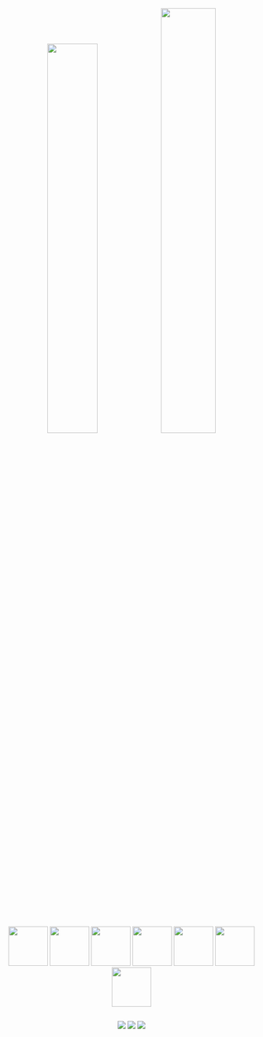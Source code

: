 
##
<div style="dsplay: inline_block;" align="center">
  <img width="45%" src="https://github-readme-stats.vercel.app/api?username=gabriel-nascimento-sousa&show_icons=true&theme=transparent">
  <img  width="47%" src="https://github-readme-stats.vercel.app/api/top-langs/?username=gabriel-nascimento-sousa&layout=compact">
</div>

##

<div align="center">
  <img width="80" heigth="80" src="https://cdn.jsdelivr.net/gh/devicons/devicon/icons/html5/html5-original.svg">
  <img width="80" heigth="80" src="https://cdn.jsdelivr.net/gh/devicons/devicon/icons/css3/css3-original.svg">
  <img width="80" heigth="80" src="https://cdn.jsdelivr.net/gh/devicons/devicon/icons/javascript/javascript-original.svg">
  <img width="80" heigth="80" src="https://cdn.jsdelivr.net/gh/devicons/devicon/icons/git/git-original.svg" />
  <img width="80" heigth="80" src="https://cdn.jsdelivr.net/gh/devicons/devicon/icons/python/python-original.svg" />
  <img width="80" heigth="80" src="https://cdn.jsdelivr.net/gh/devicons/devicon/icons/php/php-plain.svg" />
  <img width="80" heigth="80" src="https://cdn.jsdelivr.net/gh/devicons/devicon/icons/c/c-original.svg" />
                 
                  
##


<div align="center"> 
  <a href="https://www.linkedin.com/in/gabriel-nascimento-sousa-795129149/" target="_blank"><img src="https://img.shields.io/badge/-LinkedIn-%230077B5?style=for-the-badge&logo=linkedin&logoColor=white" target="_blank"></a> 
  <a href="https://www.instagram.com/gabriel__nsousa/" target="_blank"><img src="https://img.shields.io/badge/-Instagram-%23E4405F?style=for-the-badge&logo=instagram&logoColor=white" target="_blank"></a>
  <a href = "mailto:sousa.gabriel.dev@gmail.com"><img src="https://img.shields.io/badge/-Gmail-%23333?style=for-the-badge&logo=gmail&logoColor=white" target="_blank"></a>
  
  
</div>
